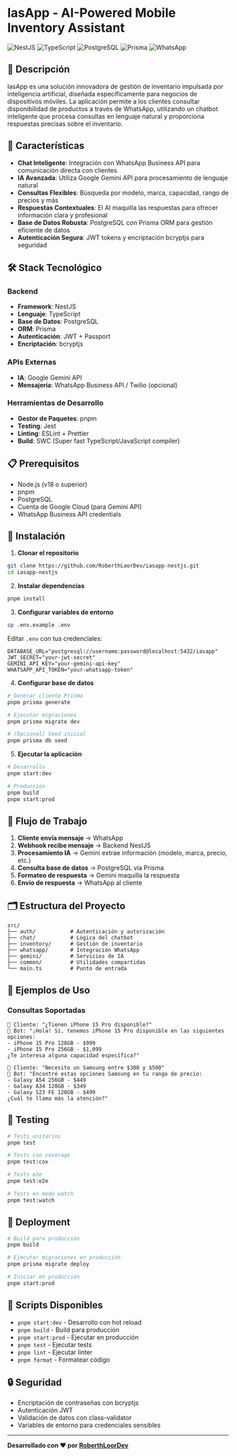 # IasApp - AI-Powered Mobile Inventory Assistant

![NestJS](https://img.shields.io/badge/nestjs-%23E0234E.svg?style=for-the-badge&logo=nestjs&logoColor=white)
![TypeScript](https://img.shields.io/badge/typescript-%23007ACC.svg?style=for-the-badge&logo=typescript&logoColor=white)
![PostgreSQL](https://img.shields.io/badge/postgresql-%23316192.svg?style=for-the-badge&logo=postgresql&logoColor=white)
![Prisma](https://img.shields.io/badge/Prisma-3982CE?style=for-the-badge&logo=Prisma&logoColor=white)
![WhatsApp](https://img.shields.io/badge/WhatsApp-25D366?style=for-the-badge&logo=whatsapp&logoColor=white)

## 📱 Descripción

IasApp es una solución innovadora de gestión de inventario impulsada por inteligencia artificial, diseñada específicamente para negocios de dispositivos móviles. La aplicación permite a los clientes consultar disponibilidad de productos a través de WhatsApp, utilizando un chatbot inteligente que procesa consultas en lenguaje natural y proporciona respuestas precisas sobre el inventario.

## 🚀 Características

- **Chat Inteligente**: Integración con WhatsApp Business API para comunicación directa con clientes
- **IA Avanzada**: Utiliza Google Gemini API para procesamiento de lenguaje natural
- **Consultas Flexibles**: Búsqueda por modelo, marca, capacidad, rango de precios y más
- **Respuestas Contextuales**: El AI maquilla las respuestas para ofrecer información clara y profesional
- **Base de Datos Robusta**: PostgreSQL con Prisma ORM para gestión eficiente de datos
- **Autenticación Segura**: JWT tokens y encriptación bcryptjs para seguridad

## 🛠️ Stack Tecnológico

### Backend

- **Framework**: NestJS
- **Lenguaje**: TypeScript
- **Base de Datos**: PostgreSQL
- **ORM**: Prisma
- **Autenticación**: JWT + Passport
- **Encriptación**: bcryptjs

### APIs Externas

- **IA**: Google Gemini API
- **Mensajería**: WhatsApp Business API / Twilio (opcional)

### Herramientas de Desarrollo

- **Gestor de Paquetes**: pnpm
- **Testing**: Jest
- **Linting**: ESLint + Prettier
- **Build**: SWC (Super fast TypeScript/JavaScript compiler)

## 📋 Prerequisitos

- Node.js (v18 o superior)
- pnpm
- PostgreSQL
- Cuenta de Google Cloud (para Gemini API)
- WhatsApp Business API credentials

## 🔧 Instalación

1. **Clonar el repositorio**

```bash
git clone https://github.com/RoberthLoorDev/iasapp-nestjs.git
cd iasapp-nestjs
```

2. **Instalar dependencias**

```bash
pnpm install
```

3. **Configurar variables de entorno**

```bash
cp .env.example .env
```

Editar `.env` con tus credenciales:

```env
DATABASE_URL="postgresql://username:password@localhost:5432/iasapp"
JWT_SECRET="your-jwt-secret"
GEMINI_API_KEY="your-gemini-api-key"
WHATSAPP_API_TOKEN="your-whatsapp-token"
```

4. **Configurar base de datos**

```bash
# Generar cliente Prisma
pnpm prisma generate

# Ejecutar migraciones
pnpm prisma migrate dev

# (Opcional) Seed inicial
pnpm prisma db seed
```

5. **Ejecutar la aplicación**

```bash
# Desarrollo
pnpm start:dev

# Producción
pnpm build
pnpm start:prod
```

## 📡 Flujo de Trabajo

1. **Cliente envía mensaje** → WhatsApp
2. **Webhook recibe mensaje** → Backend NestJS
3. **Procesamiento IA** → Gemini extrae información (modelo, marca, precio, etc.)
4. **Consulta base de datos** → PostgreSQL vía Prisma
5. **Formateo de respuesta** → Gemini maquilla la respuesta
6. **Envío de respuesta** → WhatsApp al cliente

## 🗂️ Estructura del Proyecto

```
src/
├── auth/           # Autenticación y autorización
├── chat/           # Lógica del chatbot
├── inventory/      # Gestión de inventario
├── whatsapp/       # Integración WhatsApp
├── gemini/         # Servicios de IA
├── common/         # Utilidades compartidas
└── main.ts         # Punto de entrada
```

## 📝 Ejemplos de Uso

### Consultas Soportadas

```
👤 Cliente: "¿Tienen iPhone 15 Pro disponible?"
🤖 Bot: "¡Hola! Sí, tenemos iPhone 15 Pro disponible en las siguientes opciones:
- iPhone 15 Pro 128GB - $999
- iPhone 15 Pro 256GB - $1,099
¿Te interesa alguna capacidad específica?"

👤 Cliente: "Necesito un Samsung entre $300 y $500"
🤖 Bot: "Encontré estas opciones Samsung en tu rango de precio:
- Galaxy A54 256GB - $449
- Galaxy A34 128GB - $349
- Galaxy S23 FE 128GB - $499
¿Cuál te llama más la atención?"
```

## 🧪 Testing

```bash
# Tests unitarios
pnpm test

# Tests con coverage
pnpm test:cov

# Tests e2e
pnpm test:e2e

# Tests en modo watch
pnpm test:watch
```

## 🚀 Deployment

```bash
# Build para producción
pnpm build

# Ejecutar migraciones en producción
pnpm prisma migrate deploy

# Iniciar en producción
pnpm start:prod
```

## 📄 Scripts Disponibles

- `pnpm start:dev` - Desarrollo con hot reload
- `pnpm build` - Build para producción
- `pnpm start:prod` - Ejecutar en producción
- `pnpm test` - Ejecutar tests
- `pnpm lint` - Ejecutar linter
- `pnpm format` - Formatear código

## 🔒 Seguridad

- Encriptación de contraseñas con bcryptjs
- Autenticación JWT
- Validación de datos con class-validator
- Variables de entorno para credenciales sensibles

---

**Desarrollado con ❤️ por [RoberthLoorDev](https://github.com/RoberthLoorDev)**
